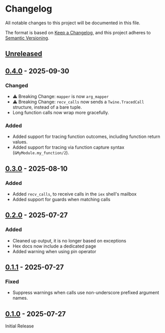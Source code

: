 # Changelog

All notable changes to this project will be documented in this file.

The format is based on [Keep a Changelog](https://keepachangelog.com/en/1.1.0/),
and this project adheres to [Semantic Versioning](https://semver.org/spec/v2.0.0.html).

## [Unreleased]

## [0.4.0] - 2025-09-30

### Changed
- ⚠️ Breaking Change: `mapper` is now `arg_mapper`
- ⚠️ Breaking Change: `recv_calls` now sends a `Twine.TracedCall` structure, instead of a bare tuple.
- Long function calls now wrap more gracefully.

### Added
- Added support for tracing function outcomes, including function return values.
- Added support for tracing via function capture syntax (`&MyModule.my_function/2`).

## [0.3.0] - 2025-08-10

### Added
- Added `recv_calls`, to receive calls in the `iex` shell's mailbox
- Added support for guards when matching calls

## [0.2.0] - 2025-07-27

### Added
- Cleaned up output, it is no longer based on exceptions
- Hex docs now include a dedicated page
- Added warning when using pin operator

## [0.1.1] - 2025-07-27

### Fixed
- Suppress warnings when calls use non-underscore prefixed argument names.

## [0.1.0] - 2025-07-27

Initial Release

[Unreleased]: https://github.com/ollien/twine/compare/v0.4.0..
[0.4.0]: https://github.com/ollien/twine/compare/v0.3.0..v0.4.0
[0.3.0]: https://github.com/ollien/twine/compare/v0.2.0..v0.3.0
[0.2.0]: https://github.com/ollien/twine/compare/v0.1.1..v0.2.0
[0.1.1]: https://github.com/ollien/twine/compare/v0.1.0..v0.1.1
[0.1.0]: https://github.com/ollien/twine/releases/tag/v0.1.0
